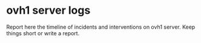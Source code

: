# ovh1 server logs

Report here the timeline of incidents and interventions on ovh1 server.
Keep things short or write a report.